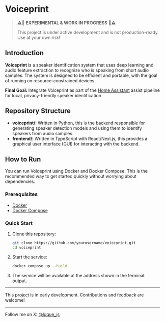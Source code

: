 # Voiceprint

> ⚠️🚧 **EXPERIMENTAL & WORK IN PROGRESS** 🚧⚠️
>
> This project is under active development and is not production-ready. Use at your own risk!

## Introduction

**Voiceprint** is a speaker identification system that uses deep learning and audio feature extraction to recognize who is speaking from short audio samples. The system is designed to be efficient and portable, with the goal of running on resource-constrained devices.

**Final Goal:** Integrate Voiceprint as part of the [Home Assistant](https://www.home-assistant.io/) assist pipeline for local, privacy-friendly speaker identification.

## Repository Structure

- **voiceprint/**: Written in Python, this is the backend responsible for generating speaker detection models and using them to identify speakers from audio samples.
- **frontend/**: Written in TypeScript with React/Next.js, this provides a graphical user interface (GUI) for interacting with the backend.

## How to Run

You can run Voiceprint using Docker and Docker Compose. This is the recommended way to get started quickly without worrying about dependencies.

### Prerequisites

- [Docker](https://docs.docker.com/get-docker/)
- [Docker Compose](https://docs.docker.com/compose/install/)

### Quick Start

1. Clone this repository:
   ```bash
   git clone https://github.com/yourusername/voiceprint.git
   cd voiceprint
   ```
2. Start the service:
   ```bash
   docker compose up --build
   ```
3. The service will be available at the address shown in the terminal output.

---

This project is in early development. Contributions and feedback are welcome!

---

Follow me on X: [@loque_js](https://x.com/loque_js)
